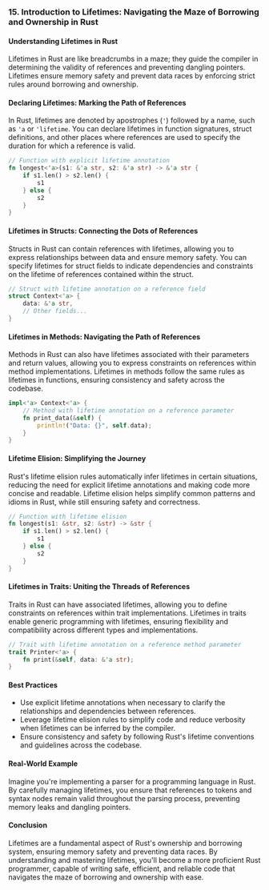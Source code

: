 ### 15. Introduction to Lifetimes: Navigating the Maze of Borrowing and Ownership in Rust

#### Understanding Lifetimes in Rust

Lifetimes in Rust are like breadcrumbs in a maze; they guide the compiler in determining the validity of references and preventing dangling pointers. Lifetimes ensure memory safety and prevent data races by enforcing strict rules around borrowing and ownership.

#### Declaring Lifetimes: Marking the Path of References

In Rust, lifetimes are denoted by apostrophes (`'`) followed by a name, such as `'a` or `'lifetime`. You can declare lifetimes in function signatures, struct definitions, and other places where references are used to specify the duration for which a reference is valid.

```rust
// Function with explicit lifetime annotation
fn longest<'a>(s1: &'a str, s2: &'a str) -> &'a str {
    if s1.len() > s2.len() {
        s1
    } else {
        s2
    }
}
```

#### Lifetimes in Structs: Connecting the Dots of References

Structs in Rust can contain references with lifetimes, allowing you to express relationships between data and ensure memory safety. You can specify lifetimes for struct fields to indicate dependencies and constraints on the lifetime of references contained within the struct.

```rust
// Struct with lifetime annotation on a reference field
struct Context<'a> {
    data: &'a str,
    // Other fields...
}
```

#### Lifetimes in Methods: Navigating the Path of References

Methods in Rust can also have lifetimes associated with their parameters and return values, allowing you to express constraints on references within method implementations. Lifetimes in methods follow the same rules as lifetimes in functions, ensuring consistency and safety across the codebase.

```rust
impl<'a> Context<'a> {
    // Method with lifetime annotation on a reference parameter
    fn print_data(&self) {
        println!("Data: {}", self.data);
    }
}
```

#### Lifetime Elision: Simplifying the Journey

Rust's lifetime elision rules automatically infer lifetimes in certain situations, reducing the need for explicit lifetime annotations and making code more concise and readable. Lifetime elision helps simplify common patterns and idioms in Rust, while still ensuring safety and correctness.

```rust
// Function with lifetime elision
fn longest(s1: &str, s2: &str) -> &str {
    if s1.len() > s2.len() {
        s1
    } else {
        s2
    }
}
```

#### Lifetimes in Traits: Uniting the Threads of References

Traits in Rust can have associated lifetimes, allowing you to define constraints on references within trait implementations. Lifetimes in traits enable generic programming with lifetimes, ensuring flexibility and compatibility across different types and implementations.

```rust
// Trait with lifetime annotation on a reference method parameter
trait Printer<'a> {
    fn print(&self, data: &'a str);
}
```

#### Best Practices

- Use explicit lifetime annotations when necessary to clarify the relationships and dependencies between references.
- Leverage lifetime elision rules to simplify code and reduce verbosity when lifetimes can be inferred by the compiler.
- Ensure consistency and safety by following Rust's lifetime conventions and guidelines across the codebase.

#### Real-World Example

Imagine you're implementing a parser for a programming language in Rust. By carefully managing lifetimes, you ensure that references to tokens and syntax nodes remain valid throughout the parsing process, preventing memory leaks and dangling pointers.

#### Conclusion

Lifetimes are a fundamental aspect of Rust's ownership and borrowing system, ensuring memory safety and preventing data races. By understanding and mastering lifetimes, you'll become a more proficient Rust programmer, capable of writing safe, efficient, and reliable code that navigates the maze of borrowing and ownership with ease.
